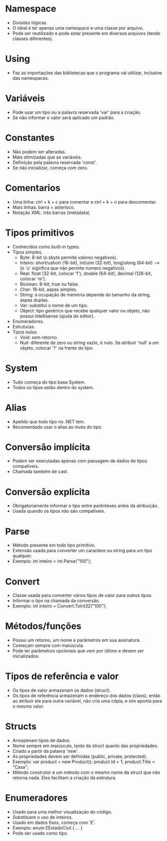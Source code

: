 # Namespace
  - Divisões lógicas.
  - O ideal é ter apenas uma namespace e uma classe por arquivo.
  - Pode ser reutilizado e pode estar presente em diversos arquivos (tendo classes diferentes).

# Using
  - Faz as importações das bibliotecas que o programa vai utilizar, inclusive das namespaces.

# Variáveis
  - Pode usar um tipo ou a palavra reservada 'var' para a criação.
  - Se não informar o valor será aplicado um padrão.

# Constantes
  - Não podem ser alteradas.
  - Mais otimizadas que as variáveis.
  - Definição pela palavra reservada 'const'.
  - Se não inicializar, começa com zero.

# Comentarios
  - Uma linha: ctrl + k + c para comentar e ctrl + k + o para descomentar.
  - Mais linhas: barra + asterisco.
  - Notação XML: três barras (metadata).

# Tipos primitivos
  - Conhecidos como built-in types.
  - Tipos simples.
    * Byte: 8-bit (o sbyte permite valores negativos).
    * Inteiro: short/ushort (16-bit), int/uint (32-bit), long/ulong (64-bit) --> (o 'u' siginfica que não permite número negativos).
    * Real: float (32-bit, colocar 'f'), double (64-bit), decimal (128-bit, colocar 'm').
    * Boolean: 8-bit, true ou false.
    * Char: 16-bit, aspas simples.
    * String: a ocupação de memória depende do tamanho da string, aspas duplas.
    * Var: substitui o nome de um tipo.
    * Object: tipo genérico que recebe qualquer valor ou objeto, não possui intellisense (ajuda do editor).
  - Enumeradores.
  - Estruturas.
  - Tipos nulos.
    * Void: sem retorno.
    * Null: diferente de zero ou string vazio, é nulo. Se atribuir 'null' a um objeto, colocar '?' na frente do tipo.

# System
  - Tudo começa do tipo base System.
  - Todos os tipos estão dentro do system.

# Alias
  - Apelido que todo tipo no .NET tem.
  - Recomendado usar o alias ao invés do tipo.

# Conversão implícita
  - Podem ser executadas apenas com passagem de dados de tipos compatíveis.
  - Chamada também de cast.

# Conversão explícita
  - Obrigatoriamente informar o tipo entre parênteses antes da atribuição.
  - Usada quando os tipos não são compatíveis.

# Parse
  - Método presente em todo tipo primitivo.
  - Extensão usada para converter um caractere ou string para um tipo qualquer.
  - Exemplo: int inteiro = int.Parse("100");

# Convert
  - Classe usada para converter vários tipos de valor para outros tipos.
  - Informar o tipo na chamada da conversão.
  - Exemplo: int inteiro = Convert.ToInt32("100");

# Métodos/funções
  - Possui um retorno, um nome e parâmetros em sua assinatura.
  - Começam sempre com maiúscula.
  - Pode ter parâmetros opcionais que vem por último e devem ser inicializados.

# Tipos de referência e valor
  - Os tipos de valor armazenam os dados (struct).
  - Os tipos de referência armazenam o endereço dos dados (class), então ao atribuir ele para outra variável, não cria uma cópia, e sim aponta para o mesmo valor.

# Structs
  - Armazenam tipos de dados.
  - Nome sempre em maiúsculo, tanto da struct quanto das propriedades.
  - Criado a partir da palavra 'new'.
  - As propriedades devem ser definidas (public, private, protected).
  - Exemplo: var product = new Product();
    product.Id = 1;
    product.Title = "Casa";
  - Método construtor é um método com o mesmo nome da struct que não retorna nada. Eles facilitam a criação da estrutura.

# Enumeradores
  - Usado para uma melhor visualização do código.
  - Substituem o uso de inteiros.
  - Usado em dados fixos, começa com 'E'.
  - Exemplo: enum EEstadoCivil { ... }
  - Pode ser usado como tipo.
